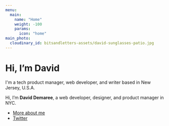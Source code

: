 ```yaml
---
menu:
  main:
    name: "Home"
    weight: -100
    params:
      icon: "home"
main_photo:
  cloudinary_id: bitsandletters-assets/david-sunglasses-patio.jpg
---
```


<h1 className="font-[tiempos-fine] text-[5rem] leading-[1] font-medium">Hi, I’m David</h1>

<p class="is-style-big-intro">I'm a tech product manager, web developer, and writer based in New Jersey, U.S.A.</p>

Hi, I’m **David Demaree**, a web developer, designer, and product manager in NYC.

* [More about me](/about)
* [Twitter](https://twitter.com/ddemaree)
